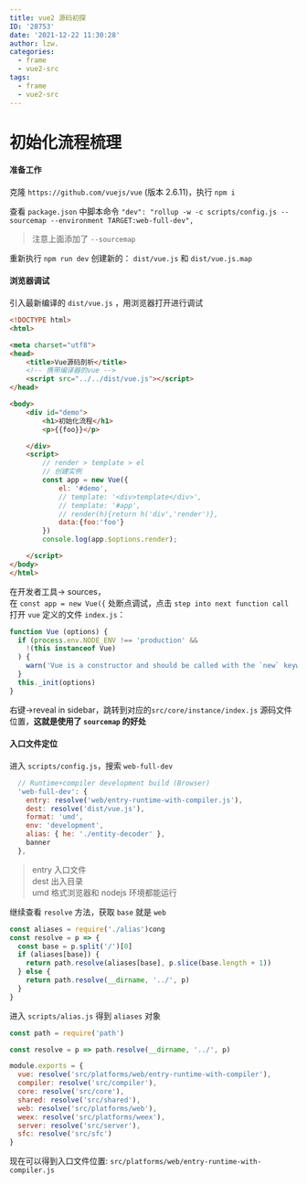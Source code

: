 ```yaml
---
title: vue2 源码初探
ID: '28753'
date: '2021-12-22 11:30:28'
author: lzw.
categories:
  - frame
  - vue2-src
tags:
  - frame
  - vue2-src
---
```


# 初始化流程梳理

#### 准备工作

克隆 `https://github.com/vuejs/vue` (版本 2.6.11)，执行 `npm i`

查看 `package.json` 中脚本命令 `"dev": "rollup -w -c scripts/config.js --sourcemap --environment TARGET:web-full-dev",`

> 注意上面添加了 `--sourcemap`

重新执行 `npm run dev` 创建新的：
`dist/vue.js` 和 `dist/vue.js.map`

#### 浏览器调试

引入最新编译的 `dist/vue.js` ，用浏览器打开进行调试

```html
<!DOCTYPE html>
<html>

<meta charset="utf8">
<head>
    <title>Vue源码剖析</title>
    <!-- 携带编译器的vue -->
    <script src="../../dist/vue.js"></script>
</head>

<body>
    <div id="demo">
        <h1>初始化流程</h1>
        <p>{{foo}}</p>

    </div>
    <script>
        // render > template > el
        // 创建实例
        const app = new Vue({
            el: '#demo',
            // template: '<div>template</div>',
            // template: '#app',
            // render(h){return h('div','render')},
            data:{foo:'foo'}
        })
        console.log(app.$options.render);

    </script>
</body>
</html>
```

在开发者工具-> sources，     
在 `const app = new Vue({` 处断点调试，点击 `step into next function call` 打开 `vue` 定义的文件 `index.js`：

```js
function Vue (options) {
  if (process.env.NODE_ENV !== 'production' &&
    !(this instanceof Vue)
  ) {
    warn('Vue is a constructor and should be called with the `new` keyword')
  }
  this._init(options)
}
```
右键->reveal in sidebar，跳转到对应的`src/core/instance/index.js` 源码文件位置，**这就是使用了 `sourcemap` 的好处**

#### 入口文件定位

进入 `scripts/config.js`，搜索 `web-full-dev` 

```js
  // Runtime+compiler development build (Browser)
  'web-full-dev': {
    entry: resolve('web/entry-runtime-with-compiler.js'),
    dest: resolve('dist/vue.js'),
    format: 'umd',
    env: 'development',
    alias: { he: './entity-decoder' },
    banner
  }, 
```

> entry 入口文件    
> dest 出入目录    
> umd 格式浏览器和 nodejs 环境都能运行      

继续查看 `resolve` 方法，获取 `base` 就是 `web`

```js
const aliases = require('./alias')cong
const resolve = p => {
  const base = p.split('/')[0]
  if (aliases[base]) {
    return path.resolve(aliases[base], p.slice(base.length + 1))
  } else {
    return path.resolve(__dirname, '../', p)
  }
}
```

进入 `scripts/alias.js` 得到 `aliases` 对象

```js
const path = require('path')

const resolve = p => path.resolve(__dirname, '../', p)

module.exports = {
  vue: resolve('src/platforms/web/entry-runtime-with-compiler'),
  compiler: resolve('src/compiler'),
  core: resolve('src/core'),
  shared: resolve('src/shared'),
  web: resolve('src/platforms/web'),
  weex: resolve('src/platforms/weex'),
  server: resolve('src/server'),
  sfc: resolve('src/sfc')
}
```

现在可以得到入口文件位置: `src/platforms/web/entry-runtime-with-compiler.js`


 
 
 
